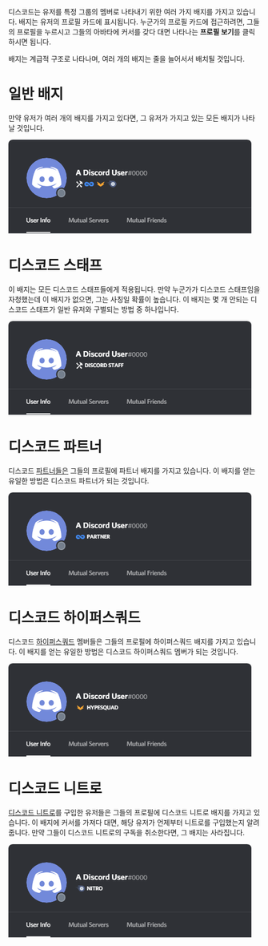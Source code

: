 <!-- TITLE: 배지 -->
<!-- SUBTITLE: 디스코드의 다양한 유저 배지에 관한 정보 -->

디스코드는 유저를 특정 그룹의 멤버로 나타내기 위한 여러 가지 배지를 가지고 있습니다. 배지는 유저의 프로필 카드에 표시됩니다. 누군가의 프로필 카드에 접근하려면, 그들의 프로필을 누르시고 그들의 아바타에 커서를 갖다 대면 나타나는 **프로필 보기**를 클릭하시면 됩니다.

배지는 계급적 구조로 나타나며, 여러 개의 배지는 줄을 늘어서서 배치될 것입니다.

# 일반 배지
만약 유저가 여러 개의 배지를 가지고 있다면, 그 유저가 가지고 있는 모든 배지가 나타날 것입니다.

![Generalbadges](/uploads/badges/generalbadges.png "배지에 대한 일반적인 개요")

# 디스코드 스태프
이 배지는 모든 디스코드 스태프들에게 적용됩니다. 만약 누군가가 디스코드 스태프임을 자청했는데 이 배지가 없으면, 그는 사칭일 확률이 높습니다. 이 배지는 몇 개 안되는 디스코드 스태프가 일반 유저와 구별되는 방법 중 하나입니다.

![Staffbadge](/uploads/badges/newstaffbadge.png "스태프 멤버의 배지")

# 디스코드 파트너
디스코드 [파트너들은](/partner) 그들의 프로필에 파트너 배지를 가지고 있습니다. 이 배지를 얻는 유일한 방법은 디스코드 파트너가 되는 것입니다.

![Newpartnerbadge](/uploads/badges/newpartnerbadge.png "디스코드 파트너 배지")
# 디스코드 하이퍼스쿼드
디스코드 [하이퍼스쿼드](/hypersquad) 멤버들은 그들의 프로필에 하이퍼스쿼드 배지를 가지고 있습니다. 이 배지를 얻는 유일한 방법은 디스코드 하이퍼스쿼드 멤버가 되는 것입니다.

![Hypesquadbadge](/uploads/badges/newhypesquadbadge.png "디스코드 하이퍼스쿼드 멤버 배지")
# 디스코드 니트로
[디스코드 니트로](/nitro)를 구입한 유저들은 그들의 프로필에 디스코드 니트로 배지를 가지고 있습니다. 이 배지에 커서를 가져다 대면, 해당 유저가 언제부터 니트로를 구입했는지 알려줍니다. 만약 그들이 디스코드 니트로의 구독을 취소한다면, 그 배지는 사라집니다.

![Nitrobadge](/uploads/badges/newnitrobadge.png "디스코드 니트로 구독자 배지")